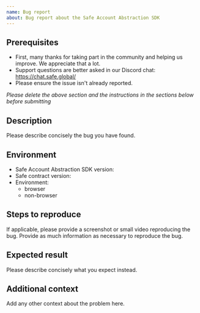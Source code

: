 ```yaml
---
name: Bug report
about: Bug report about the Safe Account Abstraction SDK
---
```


## Prerequisites

- First, many thanks for taking part in the community and helping us improve. We appreciate that a lot.
- Support questions are better asked in our Discord chat: https://chat.safe.global/
- Please ensure the issue isn't already reported.

_Please delete the above section and the instructions in the sections below before submitting_

## Description

Please describe concisely the bug you have found.

## Environment

- Safe Account Abstraction SDK version:
- Safe contract version:
- Environment:
  - browser
  - non-browser

## Steps to reproduce

If applicable, please provide a screenshot or small video reproducing the bug.
Provide as much information as necessary to reproduce the bug.

## Expected result

Please describe concisely what you expect instead.

## Additional context

Add any other context about the problem here.
